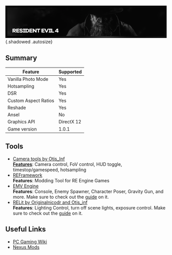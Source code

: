 ![Resident Evil 4](../Images/re4_header.png "Shot by ItsYFP"){.shadowed .autosize}

## Summary

Feature | Supported
--|--
Vanilla Photo Mode | Yes
Hotsampling | Yes
DSR | Yes
Custom Aspect Ratios | Yes
Reshade | Yes
Ansel | No
Graphics API | DirectX 12
Game version | 1.0.1
 
## Tools

* [Camera tools by Otis_Inf](https://www.patreon.com/Otis_Inf/posts)  
**[Features](https://opm.fransbouma.com/Cameras/re4remake.htm)**: Camera control, FoV control, HUD toggle, timestop/gamespeed, hotsampling
* [REFramework](https://github.com/praydog/REFramework-nightly/releases)  
**Features**: Modding Tool for RE Engine Games 
* [EMV Engine](https://github.com/alphazolam/EMV-Engine)  
**Features**: Console, Enemy Spawner, Character Poser, Gravity Gun, and more.
Make sure to check out the [guide](../GeneralGuides/emv_engine.htm) on it.
* [RELit by Originalnicodr and Otis_inf](https://github.com/originalnicodr/RELit)  
**Features**: Lighting Control, turn off scene lights, exposure control. 
Make sure to check out the [guide](https://framedsc.com/GeneralGuides/relit.htm) on it.

## Useful Links

* [PC Gaming Wiki](https://www.pcgamingwiki.com/wiki/Resident_Evil_4_(2023))
* [Nexus Mods](https://www.nexusmods.com/residentevil42023)
